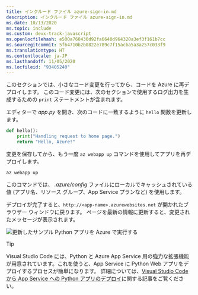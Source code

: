 ```yaml
---
title: インクルード ファイル azure-sign-in.md
description: インクルード ファイル azure-sign-in.md
ms.date: 10/13/2020
ms.topic: include
ms.custom: devx-track-javascript
ms.openlocfilehash: e500a760430d92fa6640d964320a3ef3f161b7cc
ms.sourcegitcommit: 5f64710b2b0822e789c7f15acba5a3a257c033f9
ms.translationtype: HT
ms.contentlocale: ja-JP
ms.lasthandoff: 11/05/2020
ms.locfileid: "93405240"
---
```

このセクションでは、小さなコード変更を行ってから、コードを Azure に再デプロイします。 このコード変更には、次のセクションで使用するログ出力を生成するための `print` ステートメントが含まれます。

エディターで *app.py* を開き、次のコードに一致するように `hello` 関数を更新します。 

```python
def hello():
    print("Handling request to home page.")
    return "Hello, Azure!"
```

    
変更を保存してから、もう一度 `az webapp up` コマンドを使用してアプリを再デプロイします。

```azurecli
az webapp up
```

このコマンドでは、 *.azure/config* ファイルにローカルでキャッシュされている値 (アプリ名、リソース グループ、App Service プランなど) を使用します。

デプロイが完了すると、`http://<app-name>.azurewebsites.net` が開かれたブラウザー ウィンドウに戻ります。 ページを最新の情報に更新すると、変更されたメッセージが表示されます。

![更新したサンプル Python アプリを Azure で実行する](../../media/quickstart-python/run-updated-hello-world-sample-python-app-in-browser.png)

> [!TIP]
> Visual Studio Code には、Python と Azure App Service 用の強力な拡張機能が用意されています。これを使うと、App Service に Python Web アプリをデプロイするプロセスが簡単になります。 詳細については、[Visual Studio Code から App Service への Python アプリのデプロイ](/azure/python/tutorial-deploy-app-service-on-linux-01)に関する記事をご覧ください。